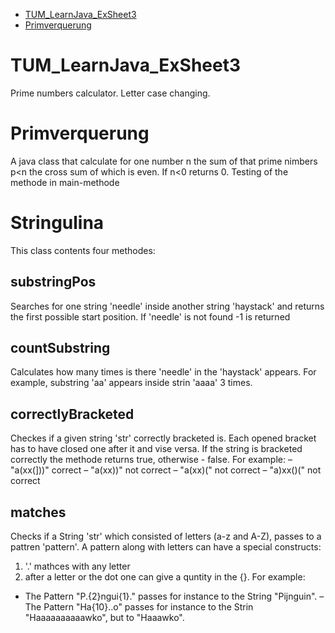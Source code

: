 * [TUM_LearnJava_ExSheet3](#TUM_LearnJava_ExSheet3)
* [Primverquerung](#Primverquerung)

# TUM_LearnJava_ExSheet3

Prime numbers calculator. Letter case changing.

# Primverquerung

A java class that calculate for one number n the sum of that prime nimbers p<n the cross sum of which is even. If n<0 returns 0. Testing of the methode in main-methode

# Stringulina

This class contents four methodes:

## substringPos

Searches for one string 'needle' inside another string 'haystack' and returns the first possible start position. If 'needle' is not found -1 is returned

## countSubstring

Calculates how many times is there 'needle' in the 'haystack' appears. For example, substring 'aa' appears inside strin 'aaaa' 3 times.

## correctlyBracketed

Checkes if a given string 'str' correctly bracketed is. Each opened bracket has to have closed one after it and vise versa. If the string is bracketed correctly the methode returns true, otherwise - false.
For example:
– "a(xx(]))" correct
– "a(xx))" not correct
– "a(xx)(" not correct 
– "a)xx()(" not correct

## matches

Checks if a String 'str' which consisted of letters (a-z and A-Z), passes to a pattren 'pattern'. A pattern along with letters can have a special constructs:

1. '.' mathces with any letter
2. after a letter or the dot one can give a quntity in the {}. 
For example:
- The Pattern "P.{2}ngui{1}." passes for instance to the String "Pijnguin".
– The Pattern "Ha{10}..o" passes for instance to the Strin "Haaaaaaaaaawko", but to "Haaawko".



